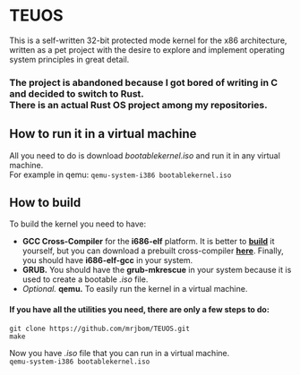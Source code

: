 # TEUOS
This is a self-written 32-bit protected mode kernel for the x86 architecture, written as a pet project with the desire to explore and implement operating system principles in great detail.

### The project is abandoned because I got bored of writing in C and decided to switch to Rust.<br>There is an actual Rust OS project among my repositories.

## How to run it in a virtual machine
All you need to do is download *bootablekernel.iso* and run it in any virtual machine.  
For example in qemu:
`qemu-system-i386 bootablekernel.iso`

## How to build
To build the kernel you need to have:
* **GCC Cross-Compiler** for the **i686-elf** platform. It is better to [**build**](https://wiki.osdev.org/GCC_Cross-Compiler) it yourself, but you can download a prebuilt cross-compiler [**here**](https://wiki.osdev.org/GCC_Cross-Compiler#Prebuilt_Toolchains). Finally, you should have **i686-elf-gcc** in your system.
* **GRUB.** You should have the **grub-mkrescue** in your system because it is used to create a bootable *.iso* file. 
* *Optional.* **qemu.** To easily run the kernel in a virtual machine.
#### If you have all the utilities you need, there are only a few steps to do: 
```
git clone https://github.com/mrjbom/TEUOS.git  
make
```
Now you have *.iso* file that you can run in a virtual machine.  
`qemu-system-i386 bootablekernel.iso`
